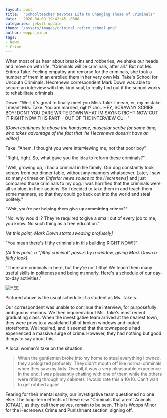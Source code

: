 ```yaml
---
layout: post
title:  "Schoolteacher Devotes Life to Changing Those of Criminals"
date:   2020-04-09 19:42:45 -0500
categories: jekyll update
thumb: "/assets/images/criminal_reform_school.png"
author: wopps_minor
tags:
- News
- Crime
---
```


When most of us hear about break-ins and robberies, we shake our heads and move on with life. "Criminals will be criminals, after all." But not Ms. Eritrea Take. Feeling empathy and remorse for the criminals, she took a number of them in an enrolled them in her very own Ms. Take's School for Uncouth Criminals. Hecrenews correspondent Mark Down was able to secure an interview with this kind soul, to really find out if the school works to rehabilitate criminals. 

Down: "Well, it's great to finally meet you Miss Take. I mean, er, my mistake, I meant Mrs. Take. You are married, right? Um.. HEY, SCRAWNY SCRIBE BOY! DONT YOU DARE WRITE DOWN WHAT IM SAYING RIGHT NOW CUT IT RIGHT NOW THIS PART-- OUT OF THE INTERVIEW CU--"

*[Down continues to abuse the handsome, muscular scribe for some time, who takes advantage of the fact that the Hecrenews doesn't have an editor]*

Take: "Ahem, I thought you were interviewing me, not that poor boy"

"Right, right. So, what gave you the idea to reform these criminals?"

"Well, growing up, I had a criminal in the family. Our dog constantly took scraps from our dinner table, without any manners whatsoever. Later, I saw so many crimes on *[inferior news source to the Hecrenews]* and just compared those criminals to my dog. I was horrified that the criminals were all so blunt in their actions. So I decided to take them in and teach them some manners, so that they could go back out into  the world and steal politely."

"Wait, you're not helping them give up committing crimes?"

"No, why would I? They're required to give a small cut of every job to me, you know. No such thing as a free education."

*[At this point, Mark Down starts sweating profusely]*

"You mean there's filthy criminals in this building RIGHT NOW!?"

*[At this point, a "filthy criminal" passes by a window, giving Mark Down a filthy look]*

"There are criminals in here, but they're not filthy! We teach them many useful skills in politeness and being mannerly. Here's a schedule of our day-to-day activities."

![YEE](https://hecrenews.github.io/assets/images/criminal_manners_schedule.JPG)

Pictured above is the usual schedule of a student as Ms. Take's. 
	
Our correspondent was unable to continue the interview, for purposefully ambiguous reasons. We then inquired about Ms. Take's most recent graduating class. When the investigative team arrived at the nearest town, they were privy to a wasteland full of broken windows and looted storefronts. We inquired, and it seemed that the townspeople had experienced a massive surge of crime. However, they had nothing but good things to say about this.

A local woman's take on the situation:

> When the gentlemen broke into my home to steal everything I owned, they apologized profusely. They didn't mouth off like normal criminals when they saw my kids. Overall, it was a very pleasurable experience. In the end, I was pleasantly chatting with one of them while the others were rifling through my cabinets. I would rate this a 10/10. Can't wait to get robbed again!

Fearing for their mental sanity, our investigative team questioned no one else. The long-term effects of these new "Criminals that aren't Animals (CTAA)", as they call themselves, remain to be seen. This is Wopps Minor for the Hecrenews Crime and Punishment section, signing off.
	
